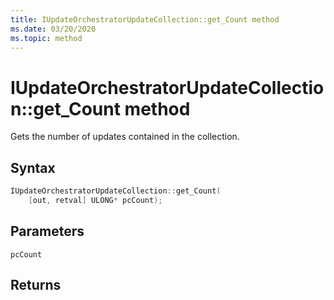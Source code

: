 ```yaml
---
title: IUpdateOrchestratorUpdateCollection::get_Count method
ms.date: 03/20/2020
ms.topic: method
---
```


# IUpdateOrchestratorUpdateCollection::get_Count method
Gets the number of updates contained in the collection.

## Syntax
```cpp
IUpdateOrchestratorUpdateCollection::get_Count(
    [out, retval] ULONG* pcCount);
```

## Parameters

`pcCount`


## Returns
